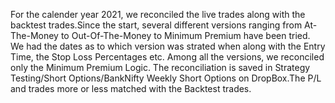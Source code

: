 For the calender year 2021, we reconciled the live trades along with the backtest trades.Since the start, several different versions ranging from At-The-Money to
Out-Of-The-Money to Minimum Premium have been tried. We had the dates as to which version was strated when along with the Entry Time, the Stop Loss Percentages etc.
Among all the versions, we reconciled only the Minimum Premium Logic. The reconciliation is saved in Strategy Testing/Short Options/BankNifty Weekly Short Options
on DropBox.The P/L and trades more or less matched with the Backtest trades. 
